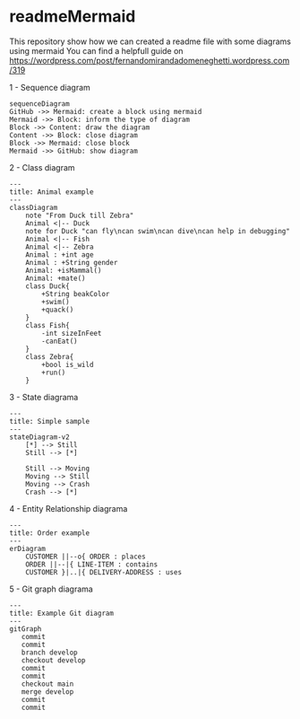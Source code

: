 # readmeMermaid
This repository show how we can created a readme file with some diagrams using mermaid
You can find a helpfull guide on https://wordpress.com/post/fernandomirandadomeneghetti.wordpress.com/319

1 - Sequence diagram
```mermaid
sequenceDiagram
GitHub ->> Mermaid: create a block using mermaid
Mermaid ->> Block: inform the type of diagram
Block ->> Content: draw the diagram
Content ->> Block: close diagram
Block ->> Mermaid: close block
Mermaid ->> GitHub: show diagram
```

2 - Class diagram
```mermaid
---
title: Animal example
---
classDiagram
    note "From Duck till Zebra"
    Animal <|-- Duck
    note for Duck "can fly\ncan swim\ncan dive\ncan help in debugging"
    Animal <|-- Fish
    Animal <|-- Zebra
    Animal : +int age
    Animal : +String gender
    Animal: +isMammal()
    Animal: +mate()
    class Duck{
        +String beakColor
        +swim()
        +quack()
    }
    class Fish{
        -int sizeInFeet
        -canEat()
    }
    class Zebra{
        +bool is_wild
        +run()
    }
```

3 - State diagrama
```mermaid
---
title: Simple sample
---
stateDiagram-v2
    [*] --> Still
    Still --> [*]

    Still --> Moving
    Moving --> Still
    Moving --> Crash
    Crash --> [*]
```

4 - Entity Relationship diagrama
```mermaid
---
title: Order example
---
erDiagram
    CUSTOMER ||--o{ ORDER : places
    ORDER ||--|{ LINE-ITEM : contains
    CUSTOMER }|..|{ DELIVERY-ADDRESS : uses
```

5 - Git graph diagrama
```mermaid
---
title: Example Git diagram
---
gitGraph
   commit
   commit
   branch develop
   checkout develop
   commit
   commit
   checkout main
   merge develop
   commit
   commit
```

